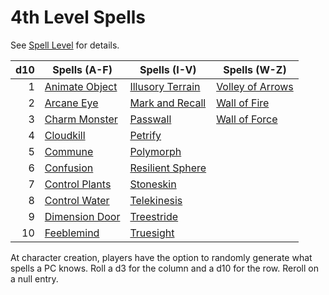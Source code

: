 # 4th Level Spells

See [Spell Level](../../Spell%20Level.md) for details.

| d10 | Spells (A-F)                          | Spells (I-V)                              | Spells (W-Z)                                |
| --: | ------------------------------------- | ----------------------------------------- | ------------------------------------------- |
|   1 | [Animate Object](Animate%20Object.md) | [Illusory Terrain](Illusory%20Terrain.md) | [Volley of Arrows](Volley%20of%20Arrows.md) |
|   2 | [Arcane Eye](Arcane%20Eye.md)         | [Mark and Recall](Mark%20and%20Recall.md) | [Wall of Fire](Wall%20of%20Fire.md)         |
|   3 | [Charm Monster](Charm%20Monster.md)   | [Passwall](Passwall.md)                   | [Wall of Force](Wall%20of%20Force.md)       |
|   4 | [Cloudkill](Cloudkill.md)             | [Petrify](Petrify.md)                     |                                             |
|   5 | [Commune](Commune.md)                 | [Polymorph](Polymorph.md)                 |                                             |
|   6 | [Confusion](Confusion.md)             | [Resilient Sphere](Resilient%20Sphere.md) |                                             |
|   7 | [Control Plants](Control%20Plants.md) | [Stoneskin](Stoneskin.md)                 |                                             |
|   8 | [Control Water](Control%20Water.md)   | [Telekinesis](Telekinesis.md)             |                                             |
|   9 | [Dimension Door](Dimension%20Door.md) | [Treestride](Treestride.md)               |                                             |
|  10 | [Feeblemind](Feeblemind.md)           | [Truesight](Truesight.md)                 |                                             |

At character creation, players have the option to randomly generate what spells a PC knows. Roll a d3 for the column and a d10 for the row. Reroll on a null entry.
